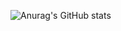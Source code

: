 
![Anurag's GitHub stats](https://github-readme-stats.vercel.app/api?username=anuraghazra&theme=algolia&show_icons=true)

